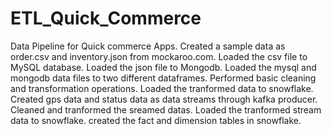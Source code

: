 # ETL_Quick_Commerce
Data Pipeline for Quick commerce Apps. 
Created a sample data as order.csv and inventory.json from mockaroo.com.
Loaded the csv file to MySQL database.
Loaded the json file to Mongodb.
Loaded the mysql and mongodb data files to two different dataframes.
Performed basic cleaning and transformation operations.
Loaded the tranformed data to snowflake.
Created gps data and status data as data streams through kafka producer.
Cleaned and tranformed the sreamed datas.
Loaded the tranformed stream data to snowflake.
created the fact and dimension tables in snowflake.
